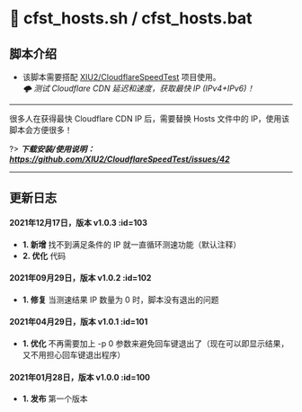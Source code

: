 # 📑 cfst_hosts.sh / cfst_hosts.bat

## 脚本介绍

- 该脚本需要搭配 [XIU2/CloudflareSpeedTest](https://github.com/XIU2/CloudflareSpeedTest) 项目使用。  
_🌩 测试 Cloudflare CDN 延迟和速度，获取最快 IP (IPv4+IPv6)！_

****

很多人在获得最快 Cloudflare CDN IP 后，需要替换 Hosts 文件中的 IP，使用该脚本会方便很多！

?> ***下载安装/使用说明：https://github.com/XIU2/CloudflareSpeedTest/issues/42***

****

## 更新日志

#### 2021年12月17日，版本 v1.0.3 :id=103
 - **1. 新增** 找不到满足条件的 IP 就一直循环测速功能（默认注释）  
 - **2. 优化** 代码  

#### 2021年09月29日，版本 v1.0.2 :id=102
 - **1. 修复** 当测速结果 IP 数量为 0 时，脚本没有退出的问题  

#### 2021年04月29日，版本 v1.0.1 :id=101
 - **1. 优化** 不再需要加上 -p 0 参数来避免回车键退出了（现在可以即显示结果，又不用担心回车键退出程序）  

#### 2021年01月28日，版本 v1.0.0 :id=100
 - **1. 发布** 第一个版本  